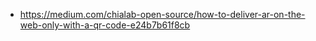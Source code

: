 
* https://medium.com/chialab-open-source/how-to-deliver-ar-on-the-web-only-with-a-qr-code-e24b7b61f8cb